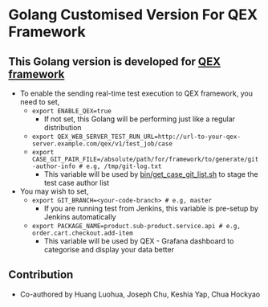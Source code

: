 # Golang Customised Version For QEX Framework
## This Golang version is developed for [QEX framework](https://github.com/luohuahuang/qex/blob/main/README.md)
* To enable the sending real-time test execution to QEX framework, you need to set,
    * `export ENABLE_QEX=true`
        * If not set, this Golang will be performing just like a regular distribution
    * `export QEX_WEB_SERVER_TEST_RUN_URL=http://url-to-your-qex-server.example.com/qex/v1/test_job/case`
    * `export CASE_GIT_PAIR_FILE=/absolute/path/for/framework/to/generate/git-author-info # e.g, /tmp/git-log.txt`
        * This variable will be used by [bin/get_case_git_list.sh](bin/get_case_git_list.sh) to stage the test case author list
* You may wish to set,
    * `export GIT_BRANCH=<your-code-branch> # e.g, master`
        * If you are running test from Jenkins, this variable is pre-setup by Jenkins automatically
    * `export PACKAGE_NAME=product.sub-product.service.api # e.g, order.cart.checkout.add-item`
        * This variable will be used by QEX - Grafana dashboard to categorise and display your data better
        
## Contribution
* Co-authored by Huang Luohua, Joseph Chu, Keshia Yap, Chua Hockyao